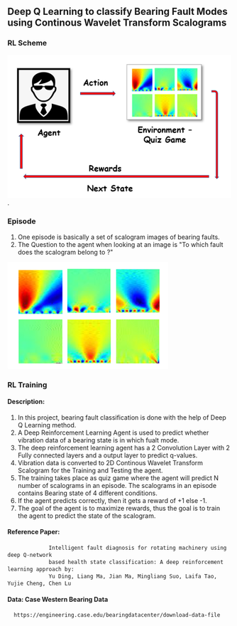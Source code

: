 ## Deep Q Learning to classify Bearing Fault Modes using Continous Wavelet Transform Scalograms

### RL Scheme

![](https://github.com/Shrav108/DQN-for-Bearing-Fault/blob/main/Pictures/RL%20Scheme.PNG).


### Episode
1. One episode is basically a set of scalogram images of bearing faults. 
2. The Question to the agent when looking at an image is "To which fault does the scalogram belong to ?"

![](https://github.com/Shrav108/DQN-for-Bearing-Fault/blob/main/Pictures/Quiz.PNG)


### RL Training




#### Description:
1. In this project, bearing fault classification is done with the help of Deep Q Learning method.
2. A Deep Reinforcement Learning Agent is used to predict whether vibration data of a bearing state is in
   which fualt mode.
3. The deep reinforcement learning agent has a 2 Convolution Layer with 2 Fully connected layers and a output 
   layer to predict q-values.
4. Vibration data is converted to 2D Continous Wavelet Transform Scalogram for the Training and Testing the               agent.
5. The training takes place as quiz game where the agent will predict N number of scalograms in an episode. 
   The scalograms in an episode contains Bearing state of 4 different conditions.
6. If the agent predicts correctly, then it gets a reward of +1 else -1.
7. The goal of the agent is to maximize rewards, thus the goal is to train the agent to predict the state of 
   the scalogram.


#### Reference Paper: 
                 Intelligent fault diagnosis for rotating machinery using deep Q-network
                 based health state classification: A deep reinforcement learning approach by:
                 Yu Ding, Liang Ma, Jian Ma, Mingliang Suo, Laifa Tao, Yujie Cheng, Chen Lu

#### Data: Case Western Bearing Data
      https://engineering.case.edu/bearingdatacenter/download-data-file
      
